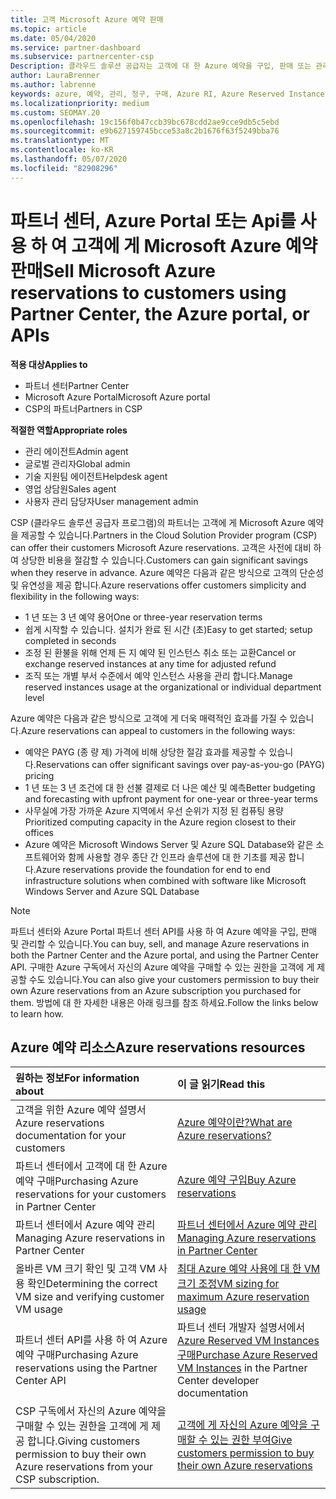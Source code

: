```yaml
---
title: 고객 Microsoft Azure 예약 판매
ms.topic: article
ms.date: 05/04/2020
ms.service: partner-dashboard
ms.subservice: partnercenter-csp
Description: 클라우드 솔루션 공급자는 고객에 대 한 Azure 예약을 구입, 판매 또는 관리할 수 있습니다. 파트너 센터, Azure Portal 또는 파트너 센터 API를 사용 합니다.
author: LauraBrenner
ms.author: labrenne
keywords: azure, 예약, 관리, 청구, 구매, Azure RI, Azure Reserved Instances
ms.localizationpriority: medium
ms.custom: SEOMAY.20
ms.openlocfilehash: 19c156f0b47ccb39bc678cdd2ae9cce9db5c5ebd
ms.sourcegitcommit: e9b627159745bcce53a8c2b1676f63f5249bba76
ms.translationtype: MT
ms.contentlocale: ko-KR
ms.lasthandoff: 05/07/2020
ms.locfileid: "82908296"
---
```

# <a name="sell-microsoft-azure-reservations-to-customers-using-partner-center-the-azure-portal-or-apis"></a><span data-ttu-id="8f45e-105">파트너 센터, Azure Portal 또는 Api를 사용 하 여 고객에 게 Microsoft Azure 예약 판매</span><span class="sxs-lookup"><span data-stu-id="8f45e-105">Sell Microsoft Azure reservations to customers using Partner Center, the Azure portal, or APIs</span></span>

<!--Maggie, 12/7/18 - Added "Partner Center" to metadata title and H1 title as per Catherine Watson in bug #19868631-->

<span data-ttu-id="8f45e-106">**적용 대상**</span><span class="sxs-lookup"><span data-stu-id="8f45e-106">**Applies to**</span></span>

- <span data-ttu-id="8f45e-107">파트너 센터</span><span class="sxs-lookup"><span data-stu-id="8f45e-107">Partner Center</span></span>
- <span data-ttu-id="8f45e-108">Microsoft Azure Portal</span><span class="sxs-lookup"><span data-stu-id="8f45e-108">Microsoft Azure portal</span></span>
- <span data-ttu-id="8f45e-109">CSP의 파트너</span><span class="sxs-lookup"><span data-stu-id="8f45e-109">Partners in CSP</span></span>

<span data-ttu-id="8f45e-110">**적절한 역할**</span><span class="sxs-lookup"><span data-stu-id="8f45e-110">**Appropriate roles**</span></span>

- <span data-ttu-id="8f45e-111">관리 에이전트</span><span class="sxs-lookup"><span data-stu-id="8f45e-111">Admin agent</span></span>
- <span data-ttu-id="8f45e-112">글로벌 관리자</span><span class="sxs-lookup"><span data-stu-id="8f45e-112">Global admin</span></span>
- <span data-ttu-id="8f45e-113">기술 지원팀 에이전트</span><span class="sxs-lookup"><span data-stu-id="8f45e-113">Helpdesk agent</span></span>
- <span data-ttu-id="8f45e-114">영업 상담원</span><span class="sxs-lookup"><span data-stu-id="8f45e-114">Sales agent</span></span>
- <span data-ttu-id="8f45e-115">사용자 관리 담당자</span><span class="sxs-lookup"><span data-stu-id="8f45e-115">User management admin</span></span>

<span data-ttu-id="8f45e-116">CSP (클라우드 솔루션 공급자 프로그램)의 파트너는 고객에 게 Microsoft Azure 예약을 제공할 수 있습니다.</span><span class="sxs-lookup"><span data-stu-id="8f45e-116">Partners in the Cloud Solution Provider program (CSP) can offer their customers Microsoft Azure reservations.</span></span> <span data-ttu-id="8f45e-117">고객은 사전에 대비 하 여 상당한 비용을 절감할 수 있습니다.</span><span class="sxs-lookup"><span data-stu-id="8f45e-117">Customers can gain significant savings when they reserve in advance.</span></span> <span data-ttu-id="8f45e-118">Azure 예약은 다음과 같은 방식으로 고객의 단순성 및 유연성을 제공 합니다.</span><span class="sxs-lookup"><span data-stu-id="8f45e-118">Azure reservations offer customers simplicity and flexibility in the following ways:</span></span>

- <span data-ttu-id="8f45e-119">1 년 또는 3 년 예약 용어</span><span class="sxs-lookup"><span data-stu-id="8f45e-119">One or three-year reservation terms</span></span>
- <span data-ttu-id="8f45e-120">쉽게 시작할 수 있습니다. 설치가 완료 된 시간 (초)</span><span class="sxs-lookup"><span data-stu-id="8f45e-120">Easy to get started; setup completed in seconds</span></span>
- <span data-ttu-id="8f45e-121">조정 된 환불을 위해 언제 든 지 예약 된 인스턴스 취소 또는 교환</span><span class="sxs-lookup"><span data-stu-id="8f45e-121">Cancel or exchange reserved instances at any time for adjusted refund</span></span>
- <span data-ttu-id="8f45e-122">조직 또는 개별 부서 수준에서 예약 인스턴스 사용을 관리 합니다.</span><span class="sxs-lookup"><span data-stu-id="8f45e-122">Manage reserved instances usage at the organizational or individual department level</span></span> 

<span data-ttu-id="8f45e-123">Azure 예약은 다음과 같은 방식으로 고객에 게 더욱 매력적인 효과를 가질 수 있습니다.</span><span class="sxs-lookup"><span data-stu-id="8f45e-123">Azure reservations can appeal to customers in the following ways:</span></span>

- <span data-ttu-id="8f45e-124">예약은 PAYG (종 량 제) 가격에 비해 상당한 절감 효과를 제공할 수 있습니다.</span><span class="sxs-lookup"><span data-stu-id="8f45e-124">Reservations can offer significant savings over pay-as-you-go (PAYG) pricing</span></span>
- <span data-ttu-id="8f45e-125">1 년 또는 3 년 조건에 대 한 선불 결제로 더 나은 예산 및 예측</span><span class="sxs-lookup"><span data-stu-id="8f45e-125">Better budgeting and forecasting with upfront payment for one-year or three-year terms</span></span>
- <span data-ttu-id="8f45e-126">사무실에 가장 가까운 Azure 지역에서 우선 순위가 지정 된 컴퓨팅 용량</span><span class="sxs-lookup"><span data-stu-id="8f45e-126">Prioritized computing capacity in the Azure region closest to their offices</span></span>
- <span data-ttu-id="8f45e-127">Azure 예약은 Microsoft Windows Server 및 Azure SQL Database와 같은 소프트웨어와 함께 사용할 경우 종단 간 인프라 솔루션에 대 한 기초를 제공 합니다.</span><span class="sxs-lookup"><span data-stu-id="8f45e-127">Azure reservations provide the foundation for end to end infrastructure solutions when combined with software like Microsoft Windows Server and Azure SQL Database</span></span>

>[!NOTE]
> <span data-ttu-id="8f45e-128">파트너 센터와 Azure Portal 파트너 센터 API를 사용 하 여 Azure 예약을 구입, 판매 및 관리할 수 있습니다.</span><span class="sxs-lookup"><span data-stu-id="8f45e-128">You can buy, sell, and manage Azure reservations in both the Partner Center and the Azure portal, and using the Partner Center API.</span></span> <span data-ttu-id="8f45e-129">구매한 Azure 구독에서 자신의 Azure 예약을 구매할 수 있는 권한을 고객에 게 제공할 수도 있습니다.</span><span class="sxs-lookup"><span data-stu-id="8f45e-129">You can also give your customers permission to buy their own Azure reservations from an Azure subscription you purchased for them.</span></span> <span data-ttu-id="8f45e-130">방법에 대 한 자세한 내용은 아래 링크를 참조 하세요.</span><span class="sxs-lookup"><span data-stu-id="8f45e-130">Follow the links below to learn how.</span></span>

## <a name="azure-reservations-resources"></a><span data-ttu-id="8f45e-131">Azure 예약 리소스</span><span class="sxs-lookup"><span data-stu-id="8f45e-131">Azure reservations resources</span></span>

|<span data-ttu-id="8f45e-132">**원하는 정보**</span><span class="sxs-lookup"><span data-stu-id="8f45e-132">**For information about**</span></span>   |<span data-ttu-id="8f45e-133">**이 글 읽기**</span><span class="sxs-lookup"><span data-stu-id="8f45e-133">**Read this**</span></span>    |
|:-----------------------------|:-----------------|
| <span data-ttu-id="8f45e-134">고객을 위한 Azure 예약 설명서</span><span class="sxs-lookup"><span data-stu-id="8f45e-134">Azure reservations documentation for your customers</span></span> | [<span data-ttu-id="8f45e-135">Azure 예약이란?</span><span class="sxs-lookup"><span data-stu-id="8f45e-135">What are Azure reservations?</span></span>](https://docs.microsoft.com/azure/billing/billing-save-compute-costs-reservations)
|<span data-ttu-id="8f45e-136">파트너 센터에서 고객에 대 한 Azure 예약 구매</span><span class="sxs-lookup"><span data-stu-id="8f45e-136">Purchasing Azure reservations for your customers in Partner Center</span></span>   |[<span data-ttu-id="8f45e-137">Azure 예약 구입</span><span class="sxs-lookup"><span data-stu-id="8f45e-137">Buy Azure reservations</span></span>](azure-reservations-buying.md)
|<span data-ttu-id="8f45e-138">파트너 센터에서 Azure 예약 관리</span><span class="sxs-lookup"><span data-stu-id="8f45e-138">Managing Azure reservations in Partner Center</span></span> | [<span data-ttu-id="8f45e-139">파트너 센터에서 Azure 예약 관리</span><span class="sxs-lookup"><span data-stu-id="8f45e-139">Managing Azure reservations in Partner Center</span></span>](azure-reservations-manage.md)
|<span data-ttu-id="8f45e-140">올바른 VM 크기 확인 및 고객 VM 사용 확인</span><span class="sxs-lookup"><span data-stu-id="8f45e-140">Determining the correct VM size and verifying customer VM usage</span></span>   |[<span data-ttu-id="8f45e-141">최대 Azure 예약 사용에 대 한 VM 크기 조정</span><span class="sxs-lookup"><span data-stu-id="8f45e-141">VM sizing for maximum Azure reservation usage</span></span>](azure-usage.md)   |
|<span data-ttu-id="8f45e-142">파트너 센터 API를 사용 하 여 Azure 예약 구매</span><span class="sxs-lookup"><span data-stu-id="8f45e-142">Purchasing Azure reservations using the Partner Center API</span></span> | <span data-ttu-id="8f45e-143">파트너 센터 개발자 설명서에서 [Azure Reserved VM Instances 구매](https://docs.microsoft.com/partner-center/develop/purchase-azure-reservations)</span><span class="sxs-lookup"><span data-stu-id="8f45e-143">[Purchase Azure Reserved VM Instances](https://docs.microsoft.com/partner-center/develop/purchase-azure-reservations) in the Partner Center developer documentation</span></span>   |
|<span data-ttu-id="8f45e-144">CSP 구독에서 자신의 Azure 예약을 구매할 수 있는 권한을 고객에 게 제공 합니다.</span><span class="sxs-lookup"><span data-stu-id="8f45e-144">Giving customers permission to buy their own Azure reservations from your CSP subscription.</span></span> | [<span data-ttu-id="8f45e-145">고객에 게 자신의 Azure 예약을 구매할 수 있는 권한 부여</span><span class="sxs-lookup"><span data-stu-id="8f45e-145">Give customers permission to buy their own Azure reservations</span></span>](give-customers-permission.md)   |
